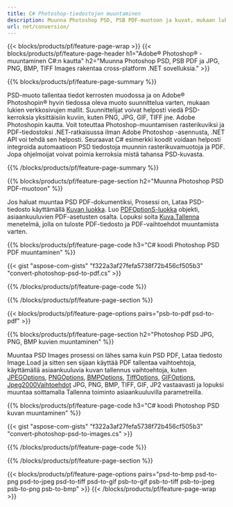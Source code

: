 ```yaml
---
title: C# Photoshop-tiedostojen muuntaminen
description: Muunna Photoshop PSD, PSB PDF-muotoon ja kuvat, mukaan lukien BMP, JPG, PNG, TIFF muutamalla rivillä C# koodia .NET-kirjaston kautta.
url: net/conversion/
---
```


{{< blocks/products/pf/feature-page-wrap >}}
{{< blocks/products/pf/feature-page-header h1="Adobe® Photoshop® -muuntaminen C#:n kautta" h2="Muunna Photoshop PSD, PSB PDF ja JPG, PNG, BMP, TIFF Images rakentaa cross-platform .NET sovelluksia." >}}

{{% blocks/products/pf/feature-page-summary %}}

PSD-muoto tallentaa tiedot kerrosten muodossa ja on Adobe® Photoshopin® hyvin tiedossa oleva muoto suunnittelua varten, mukaan lukien verkkosivujen mallit. Suunnittelijat voivat helposti viedä PSD-kerroksia yksittäisiin kuviin, kuten PNG, JPG, GIF, TIFF jne. Adobe Photoshopin kautta. Voit toteuttaa Photoshop-muuntamisen rasterikuviksi ja PDF-tiedostoksi .NET-ratkaisussa ilman Adobe Photoshop -asennusta, .NET API voi tehdä sen helposti. Seuraavat C# esimerkki koodit voidaan helposti integroida automaatioon PSD tiedostoja muunnin rasterikuvamuotoja ja PDF. Jopa ohjelmoijat voivat poimia kerroksia mistä tahansa PSD-kuvasta.


{{% /blocks/products/pf/feature-page-summary %}}

{{% blocks/products/pf/feature-page-section h2="Muunna Photoshop PSD PDF-muotoon" %}}

Jos haluat muuntaa PSD PDF-dokumentiksi, Prosessi on, Lataa PSD-tiedosto käyttämällä [Kuvan luokka](https://apireference.aspose.com/net/psd/aspose.psd/image). Luo [PDFOptionS-luokka](https://apireference.aspose.com/net/psd/aspose.psd.imageoptions/pdfoptions) objekti, asiaankuuluvien PDF-asetusten osalta. Lopuksi soita [Kuva.Tallenna](https://apireference.aspose.com/net/psd/aspose.psd.image/save/methods/3) menetelmä, jolla on tuloste PDF-tiedosto ja PDF-vaihtoehdot muuntamista varten.

{{% blocks/products/pf/feature-page-code h3="C# koodi Photoshop PSD PDF muuntaminen" %}}

{{< gist "aspose-com-gists" "f322a3af27fefa5738f72b456cf505b3" "convert-photoshop-psd-to-pdf.cs" >}}

{{% /blocks/products/pf/feature-page-code %}}

{{% /blocks/products/pf/feature-page-section %}}

{{< blocks/products/pf/feature-page-options pairs="psb-to-pdf psd-to-pdf" >}}

{{% blocks/products/pf/feature-page-section h2="Photoshop PSD JPG, PNG, BMP kuvien muuntaminen" %}}

Muuntaa PSD Images prosessi on lähes sama kuin PSD PDF, Lataa tiedosto Image.Load ja sitten sen sijaan käyttää PDF tallentaa vaihtoehtoja, käyttämällä asiaankuuluvia kuvan tallennus vaihtoehtoja, kuten [JPEGOptions](https://apireference.aspose.com/net/psd/aspose.psd.imageoptions/jpegoptions), [PNGOptions](https://apireference.aspose.com/net/psd/aspose.psd.imageoptions/pngoptions),  [BMPOptions](https://apireference.aspose.com/net/psd/aspose.psd.imageoptions/bmpoptions), [TiffOptions](https://apireference.aspose.com/net/psd/aspose.psd.imageoptions/tiffoptions),  [GIFOptions](https://apireference.aspose.com/net/psd/aspose.psd.imageoptions/gifoptions), [Jpeg2000Vaihtoehdot](https://apireference.aspose.com/net/psd/aspose.psd.imageoptions/jpeg2000options) JPG, PNG, BMP, TIFF, GIF, JP2 vastaavasti ja lopuksi muuntaa soittamalla Tallenna toiminto asiaankuuluvilla parametreilla.


{{% blocks/products/pf/feature-page-code h3="C# koodi Photoshop PSD kuvan muuntaminen" %}}

{{< gist "aspose-com-gists" "f322a3af27fefa5738f72b456cf505b3" "convert-photoshop-psd-to-images.cs" >}}

{{% /blocks/products/pf/feature-page-code %}}

{{% /blocks/products/pf/feature-page-section %}}

{{< blocks/products/pf/feature-page-options pairs="psd-to-bmp psd-to-png psd-to-jpeg psd-to-tiff psd-to-gif psb-to-gif psb-to-tiff psb-to-jpeg psb-to-png psb-to-bmp" >}}
{{< /blocks/products/pf/feature-page-wrap >}}

